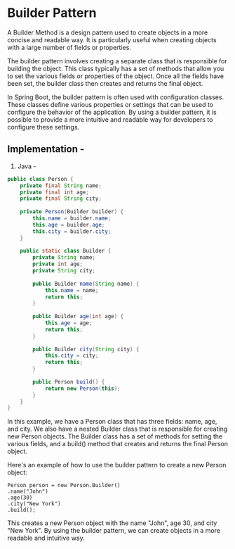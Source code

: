 # Builder Pattern

A Builder Method is a design pattern used to create objects in a more concise and readable way. It is particularly useful when creating objects with a large number of fields or properties.

The builder pattern involves creating a separate class that is responsible for building the object. This class typically has a set of methods that allow you to set the various fields or properties of the object. Once all the fields have been set, the builder class then creates and returns the final object.

In Spring Boot, the builder pattern is often used with configuration classes. These classes define various properties or settings that can be used to configure the behavior of the application. By using a builder pattern, it is possible to provide a more intuitive and readable way for developers to configure these settings.

## Implementation -
1. Java -
```java
public class Person {
    private final String name;
    private final int age;
    private final String city;
    
    private Person(Builder builder) {
        this.name = builder.name;
        this.age = builder.age;
        this.city = builder.city;
    }
    
    public static class Builder {
        private String name;
        private int age;
        private String city;
        
        public Builder name(String name) {
            this.name = name;
            return this;
        }
        
        public Builder age(int age) {
            this.age = age;
            return this;
        }
        
        public Builder city(String city) {
            this.city = city;
            return this;
        }
        
        public Person build() {
            return new Person(this);
        }
    }
}
```

In this example, we have a Person class that has three fields: name, age, and city. We also have a nested Builder class that is responsible for creating new Person objects. The Builder class has a set of methods for setting the various fields, and a build() method that creates and returns the final Person object.

Here's an example of how to use the builder pattern to create a new Person object:
```
Person person = new Person.Builder()
.name("John")
.age(30)
.city("New York")
.build();
```

This creates a new Person object with the name "John", age 30, and city "New York". By using the builder pattern, we can create objects in a more readable and intuitive way.